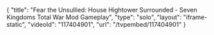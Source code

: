 {
    "title": "Fear the Unsullied: House Hightower Surrounded - Seven Kingdoms Total War Mod Gameplay",
    "type": "solo",
    "layout": "iframe-static",
    "videoId": "117404901",
    "url": "\/tvpembed\/117404901"
}